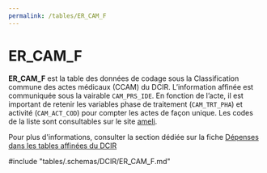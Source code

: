 ```yaml
---
permalink: /tables/ER_CAM_F
---
```

# ER\_CAM\_F
<!-- SPDX-License-Identifier: MPL-2.0 -->
**ER_CAM_F** est la table des données de codage sous la Classification commune des actes médicaux (CCAM) du DCIR. L’information affinée est communiquée sous la vairable `CAM_PRS_IDE`. En fonction de l’acte, il est important de retenir les variables phase de traitement (`CAM_TRT_PHA`) et activité (`CAM_ACT_COD`) pour compter les actes de façon unique. Les codes de la liste sont consultables sur le site [ameli](https://www.ameli.fr/accueil-de-la-ccam/index.php).

Pour plus d'informations, consulter la section dédiée sur la fiche [Dépenses dans les tables affinées du DCIR](https://documentation-snds.health-data-hub.fr/fiches/tables_affinees.html#les-actes-ccam)

<!-- ATTENTION : Ne pas supprimer ou modifier la ligne ci-dessous -->
#include "tables/.schemas/DCIR/ER_CAM_F.md"
<!-- ATTENTION : Ne pas supprimer ou modifier la ligne ci-dessus -->
